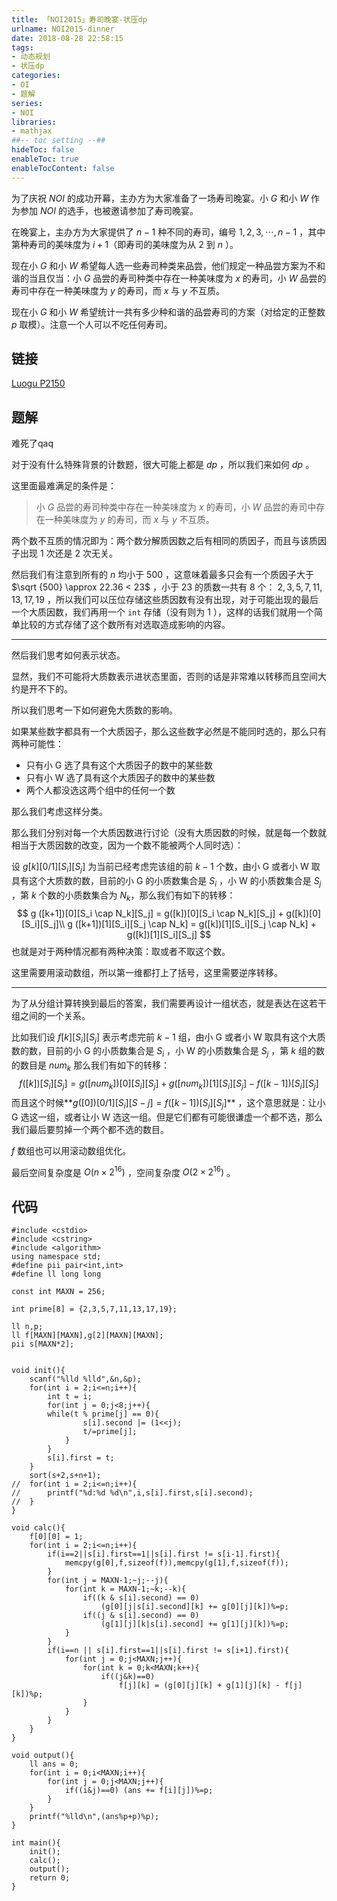 ```yaml
---
title: 「NOI2015」寿司晚宴-状压dp
urlname: NOI2015-dinner
date: 2018-08-28 22:58:15
tags:
- 动态规划
- 状压dp
categories: 
- OI
- 题解
series:
- NOI
libraries:
- mathjax 
##-- toc setting --##
hideToc: false
enableToc: true
enableTocContent: false
---
```



为了庆祝 $NOI$ 的成功开幕，主办方为大家准备了一场寿司晚宴。小 $G$ 和小 $W$ 作为参加 $NOI$ 的选手，也被邀请参加了寿司晚宴。

在晚宴上，主办方为大家提供了 $n−1$ 种不同的寿司，编号 $1,2,3,⋯,n-1$ ，其中第种寿司的美味度为 $i+1$（即寿司的美味度为从 $2$ 到 $n$ ）。

现在小 $G$ 和小 $W$ 希望每人选一些寿司种类来品尝，他们规定一种品尝方案为不和谐的当且仅当：小 $G$ 品尝的寿司种类中存在一种美味度为 $x$ 的寿司，小 $W$ 品尝的寿司中存在一种美味度为 $y$ 的寿司，而 $x$ 与 $y$ 不互质。

现在小 $G$ 和小 $W$ 希望统计一共有多少种和谐的品尝寿司的方案（对给定的正整数 $p$ 取模）。注意一个人可以不吃任何寿司。

<!--more-->

## 链接

[Luogu P2150](https://www.luogu.org/problemnew/show/P2150)

## 题解

难死了qaq

对于没有什么特殊背景的计数题，很大可能上都是 $dp$ ，所以我们来如何 $dp$ 。

这里面最难满足的条件是：

> 小 $G$ 品尝的寿司种类中存在一种美味度为 $x$ 的寿司，小 $W$ 品尝的寿司中存在一种美味度为 $y$ 的寿司，而 $x$ 与 $y$ 不互质。

两个数不互质的情况即为：两个数分解质因数之后有相同的质因子，而且与该质因子出现 $1$ 次还是 $2$ 次无关。

然后我们有注意到所有的 $n$ 均小于 $500$ ，这意味着最多只会有一个质因子大于 $\sqrt {500} \approx 22.36 < 23$ ，小于 $23$ 的质数一共有 $8$ 个： $2,3,5,7,11,13,17,19$ ，所以我们可以压位存储这些质因数有没有出现，对于可能出现的最后一个大质因数，我们再用一个 `int` 存储（没有则为 $1$ ），这样的话我们就用一个简单比较的方式存储了这个数所有对选取造成影响的内容。

------

然后我们思考如何表示状态。

显然，我们不可能将大质数表示进状态里面，否则的话是非常难以转移而且空间大约是开不下的。

所以我们思考一下如何避免大质数的影响。

如果某些数字都具有一个大质因子，那么这些数字必然是不能同时选的，那么只有两种可能性：

- 只有小 $\text{G}$ 选了具有这个大质因子的数中的某些数
- 只有小 $\text{W}$ 选了具有这个大质因子的数中的某些数
- 两个人都没选这两个组中的任何一个数

那么我们考虑这样分类。

那么我们分别对每一个大质因数进行讨论（没有大质因数的时候，就是每一个数就相当于大质因数的改变，因为一个数不能被两个人同时选）：

设 $g[k][0/1][S_i][S_j]$ 为当前已经考虑完该组的前 $k-1$ 个数，由小 $\text{G}$ 或者小 $\text{W}$ 取具有这个大质数的数，目前的小 $\text{G}$ 的小质数集合是 $S_i$ ，小 $\text{W}$ 的小质数集合是 $S_j$ ，第 $k$ 个数的小质数集合为 $N_k$，那么我们有如下的转移：
$$
g ([k+1])[0][S_i \cap N_k][S_j]  = g([k])[0][S_i \cap N_k][S_j] + g([k])[0][S_i][S_j]\\
g ([k+1])[1][S_i][S_j \cap N_k]  = g([k])[1][S_i][S_j \cap N_k] + g([k])[1][S_i][S_j]
$$
也就是对于两种情况都有两种决策：取或者不取这个数。

这里需要用滚动数组，所以第一维都打上了括号，这里需要逆序转移。

------

为了从分组计算转换到最后的答案，我们需要再设计一组状态，就是表达在这若干组之间的一个关系。

比如我们设 $f[k][S_i][S_j]$ 表示考虑完前 $k-1$ 组，由小 $\text{G}$ 或者小 $\text{W}$ 取具有这个大质数的数，目前的小 $\text{G}$ 的小质数集合是 $S_i$ ，小 $\text{W}$ 的小质数集合是 $S_j$ ，第 $k$ 组的数的数目是 $num _ {k}$ 那么我们有如下的转移：
$$
f([k])[S_i][S_j] = g([num_k])[0][S_i][S_j] + g([num_k])[1][S_i][S_j] - f([k-1])[S_i][S_j]
$$
而且这个时候**$g([0])[0/1][S_i][S-j] = f([k-1])[S_i][S_j]$**  ，这个意思就是：让小 $\text{G}$  选这一组，或者让小 $\text{W}$ 选这一组。但是它们都有可能很谦虚一个都不选，那么我们最后要剪掉一个两个都不选的数目。

$f$ 数组也可以用滚动数组优化。

最后空间复杂度是 $O(n \times 2^{16})$ ，空间复杂度 $O(2\times 2^{16})$ 。

## 代码

 

```
#include <cstdio>
#include <cstring>
#include <algorithm>
using namespace std;
#define pii pair<int,int>
#define ll long long

const int MAXN = 256;

int prime[8] = {2,3,5,7,11,13,17,19};

ll n,p;
ll f[MAXN][MAXN],g[2][MAXN][MAXN];
pii s[MAXN*2];


void init(){
    scanf("%lld %lld",&n,&p);
    for(int i = 2;i<=n;i++){
        int t = i;
        for(int j = 0;j<8;j++){
        while(t % prime[j] == 0){
                s[i].second |= (1<<j);
                t/=prime[j];
            }
        }
        s[i].first = t;
    }
    sort(s+2,s+n+1);
//	for(int i = 2;i<=n;i++){
//		printf("%d:%d %d\n",i,s[i].first,s[i].second);
//	}
}

void calc(){
    f[0][0] = 1;
    for(int i = 2;i<=n;i++){
        if(i==2||s[i].first==1||s[i].first != s[i-1].first){
            memcpy(g[0],f,sizeof(f)),memcpy(g[1],f,sizeof(f));
        }
        for(int j = MAXN-1;~j;--j){
            for(int k = MAXN-1;~k;--k){
                if((k & s[i].second) == 0)
                    (g[0][j|s[i].second][k] += g[0][j][k])%=p;
                if((j & s[i].second) == 0)
                    (g[1][j][k|s[i].second] += g[1][j][k])%=p;
            }
        }
        if(i==n || s[i].first==1||s[i].first != s[i+1].first){
            for(int j = 0;j<MAXN;j++){
                for(int k = 0;k<MAXN;k++){
                    if((j&k)==0)
                        f[j][k] = (g[0][j][k] + g[1][j][k] - f[j][k])%p;
                }
            }
        }
    }
}

void output(){
    ll ans = 0;
    for(int i = 0;i<MAXN;i++){
        for(int j = 0;j<MAXN;j++){
            if((i&j)==0) (ans += f[i][j])%=p;
        }
    }
    printf("%lld\n",(ans%p+p)%p);
}

int main(){
    init();
    calc();
    output();
    return 0;
}
```






